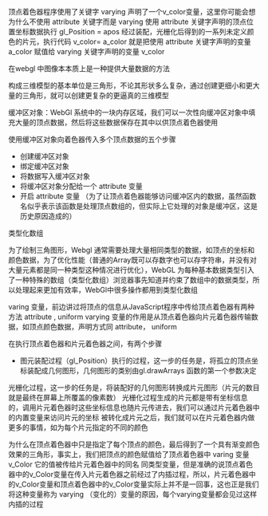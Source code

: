 顶点着色器程序使用了关键字 varying 声明了一个v_color变量，这里你可能会想为什么不使用 attribute 关键字而是 varying 使用 attribute 关键字声明的顶点位置坐标数据执行 gl_Position = apos 经过装配，光栅化后得到的一系列未定义颜色的片元，执行代码 v_color= a_color 就是把使用 attribute 关键字声明的变量 a_color 赋值给 varying 关键字声明的变量 v_color


在webgl 中图像本本质上是一种提供大量数据的方法

构成三维模型的基本单位是三角形，不论其形状多么复杂，通过创建更细小和更大量的三角形，就可以创建更复杂的更逼真的三维模型

缓冲区对象：WebGl 系统中的一块内存区域，我们可以一次性向缓冲区对象中填充大量的顶点数据，然后将这些数据保存在其中以供顶点着色器使用

使用缓冲区对象向着色器传入多个顶点数据的五个步骤

- 创建缓冲区对象
- 绑定缓冲区对象
- 将数据写入缓冲区对象
- 将缓冲区对象分配给一个 attribute 变量
- 开启 attribute 变量 （为了让顶点着色器能够访问缓冲区内的数据，虽然函数名似乎表示该函数是处理顶点数组的，但实际上它处理的对象是缓冲区，这是历史原因造成的）

类型化数组

为了绘制三角图形，Webgl 通常需要处理大量相同类型的数据，如顶点的坐标和颜色数据，为了优化性能（普通的Array既可以存数字也可以存字符串，并没有对大量元素都是同一种类型这种情况进行优化），WebGL 为每种基本数据类型引入了一种特殊的数组（类型化数组）浏览器事先知道并约束了数组中的数据类型，所以处理起来更加有效率，WebGl中很多操作都用到类型化数组


varing 变量，前边讲过将顶点的信息从JavaScript程序中传给顶点着色器有两种方法 attribute , uniform varying 变量的作用是从顶点着色器向片元着色器传输数据，如顶点颜色数据，声明方式同 attribute， uniform 

在执行顶点着色器和片元着色器之间，有两个步骤
- 图元装配过程（gl_Position）执行的过程，这一步的任务是，将孤立的顶点坐标装配成几何图形，几何图形的类别由gl.drawArrays 函数的第一个参数决定

光栅化过程，这一步的任务是，将装配好的几何图形转换成片元图形（片元的数目就是最终在屏幕上所覆盖的像素数）
光栅化过程生成的片元都是带有坐标信息的，调用片元着色器时这些坐标信息也随片元传进去，我们可以通过片元着色器中的内置变量来访问片元的坐标
被转化成片元之后，我们就可以在片元着色器内做更多的事情，如为每个片元指定的不同的颜色

为什么在顶点着色器中只是指定了每个顶点的颜色，最后得到了一个具有渐变颜色效果的三角形，事实上，我们把顶点的颜色赋值给了顶点着色器中 varing 变量 v_Color 它的值被传给片元着色器中的同名 同类型变量，但是准确的说顶点着色器中的v_Color变量在传入片元着色器之前经过了内插过程，所以，片元着色器中的v_Color变量和顶点着色器中的v_Color变量实际上并不是一回事，这也正是我们将这种变量称为 varying （变化的）变量的原因，每个varying变量都会见过这样内插的过程